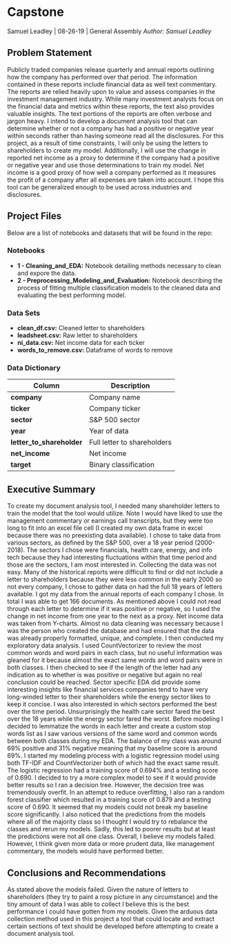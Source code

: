 # Capstone
Samuel Leadley | 08-26-19 | General Assembly
*Author: Samuel Leadley*
## Problem Statement
Publicly traded companies release quarterly and annual reports outlining how the company has performed over that period. The information contained in these reports include financial data as well text commentary. The reports are relied heavily upon to value and assess companies in the investment management industry. While many investment analysts focus on the financial data and metrics within these reports, the text also provides valuable insights. The text portions of the reports are often verbose and jargon heavy. I intend to develop a document analysis tool that can determine whether or not a company has had a positive or negative year within seconds rather than having someone read all the disclosures. For this project, as a result of time constraints, I will only be using the letters to shareholders to create my model. Additionally, I will use the change in reported net income as a proxy to determine if the company had a positive or negative year and use those determinations to train my model. Net income is a good proxy of how well a company performed as it measures the profit of a company after all expenses are taken into account. I hope this tool can be generalized enough to be used across industries and disclosures.
## Project Files
Below are a list of notebooks and datasets that will be found in the repo: <br>

### Notebooks 
- **1 - Cleaning_and_EDA:** Notebook detailing methods necessary to clean and expore the data. 
- **2 - Preprocessing_Modeling_and_Evaluation:** Notebook describing the process of fitting multiple classification models to the cleaned data and evaluating the best performing model.

### Data Sets
- **clean_df.csv:** Cleaned letter to shareholders
- **leadsheet.csv:** Raw letter to shareholders
- **ni_data.csv:** Net income data for each ticker
- **words_to_remove.csv:** Dataframe of words to remove

### Data Dictionary
|Column|Description|
|---|---|
|**company**|Company name|
|**ticker**|Company ticker|
|**sector**|S&P 500 sector|
|**year**|Year of data|
|**letter_to_shareholder**|Full letter to shareholders|
|**net_income**|Net income|
|**target**|Binary classification|

## Executive Summary
To create my document analysis tool, I needed many shareholder letters to train the model that the tool would utilize. Note I would have liked to use the management commentary or earnings call transcripts, but they were too long to fit into an excel file cell (I created my own data frame in excel because there was no preexisting data available). I chose to take data from various sectors, as defined by the S&P 500, over a 18 year period (2000-2018). The sectors I chose were financials, health care, energy, and info tech because they had interesting fluctuations within that time period and those are the sectors, I am most interested in. Collecting the data was not easy. Many of the historical reports were difficult to find or did not include a letter to shareholders because they were less common in the early 2000 so not every company, I chose to gather data on had the full 18 years of letters available. I got my data from the annual reports of each company I chose. In total I was able to get 166 documents. As mentioned above I could not read through each letter to determine if it was positive or negative, so I used the change in net income from one year to the next as a proxy. Net income data was taken from Y-charts. 
Almost no data cleaning was necessary because I was the person who created the database and had ensured that the data was already properly formatted, unique, and complete. I then conducted my exploratory data analysis. I used CountVectorizer to review the most common words and word pairs in each class, but no useful information was gleaned for it because almost the exact same words and word pairs were in both classes. I then checked to see if the length of the letter had any indication as to whether is was positive or negative but again no real conclusion could be reached. Sector specific EDA did provide some interesting insights like financial services companies tend to have very long-winded letter to their shareholders while the energy sector likes to keep it concise. I was also interested in which sectors performed the best over the time period. Unsurprisingly the health care sector fared the best over the 18 years while the energy sector fared the worst.
Before modeling I decided to lemmatize the words in each letter and create a custom stop words list as I saw various versions of the same word and common words between both classes during my EDA. The balance of my class was around 69% positive and 31% negative meaning that my baseline score is around 69%. I started my modeling process with a logistic regression model using both TF-IDF and CountVectorizer both of which had the exact same result. The logistic regression had a training score of 0.694% and a testing score of 0.690. I decided to try a more complex model to see if it would provide better results so I ran a decision tree. However, the decision tree was tremendously overfit. In an attempt to reduce overfitting, I also ran a random forest classifier which resulted in a training score of 0.879 and a testing score of 0.690. It seemed that my models could not break my baseline score significantly. I also noticed that the predictions from the models where all of the majority class so I thought I would try to rebalance the classes and rerun my models. Sadly, this led to poorer results but at least the predictions were not all one class. 
Overall, I believe my models failed. However, I think given more data or more prudent data, like management commentary, the models would have performed better. 

## Conclusions and Recommendations
As stated above the models failed. Given the nature of letters to shareholders (they try to paint a rosy picture in any circumstance) and the tiny amount of data I was able to collect I believe this is the best performance I could have gotten from my models. Given the arduous data collection method used in this project a tool that could locate and extract certain sections of text should be developed before attempting to create a document analysis tool. 

